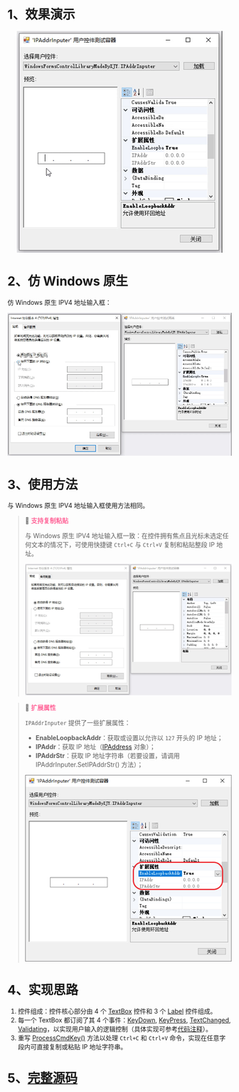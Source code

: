 # 1、效果演示

<div align="center"><img src="./images/1-Demonstration.gif" alt="效果演示"></div>

# 2、仿 Windows 原生

仿 Windows 原生 IPV4 地址输入框：<br><div align="center"><img src="./images/2-EmulatesWindowsNativeControl.gif" alt="仿 Windows 原生控件"></div>

# 3、使用方法

与 Windows 原生 IPV4 地址输入框使用方法相同。

> 📌 <font color="#FF6699">**支持复制粘贴**</font>
>
> 与 Windows 原生 IPV4 地址输入框一致：在控件拥有焦点且光标未选定任何文本的情况下，可使用快捷键 `Ctrl+C` 与 `Ctrl+V` 复制和粘贴整段 IP 地址。<br><div align="center"><img src="./images/3-CopyAndPaste.gif" alt="复制与粘贴"></div>

> 📌 <font color="#FF6699">**扩展属性**</font>
>
> `IPAddrInputer` 提供了一些扩展属性：
> * **EnableLoopbackAddr**：获取或设置以允许以 `127` 开头的 IP 地址；
> * **IPAddr**：获取 IP 地址（[IPAddress](https://learn.microsoft.com/zh-cn/dotnet/api/system.net.ipaddress?view=net-7.0) 对象）；
> * **IPAddrStr**：获取 IP 地址字符串（若要设置，请调用 IPAddrInputer.SetIPAddrStr() 方法）；
> <div align="center"><img src="./images/4-ExtensionProperties.png" alt="扩展属性"></div>

# 4、实现思路

1. 控件组成：控件核心部分由 4 个 [TextBox](https://learn.microsoft.com/zh-cn/dotnet/desktop/winforms/controls/textbox-control-windows-forms?view=netframeworkdesktop-4.8) 控件和 3 个 [Label](https://learn.microsoft.com/zh-cn/dotnet/desktop/winforms/controls/label-control-windows-forms?view=netframeworkdesktop-4.8) 控件组成。
2. 每一个 TextBox 都订阅了其 4 个事件：[KeyDown](https://learn.microsoft.com/zh-cn/dotnet/api/system.windows.forms.control.keydown?view=netframework-4.8), [KeyPress](https://learn.microsoft.com/zh-cn/dotnet/api/system.windows.forms.control.keypress?view=netframework-4.8), [TextChanged](https://learn.microsoft.com/zh-cn/dotnet/api/system.windows.forms.control.textchanged?view=netframework-4.8), [Validating](https://learn.microsoft.com/zh-cn/dotnet/api/system.windows.forms.control.validating?view=netframework-4.8)，以实现用户输入的逻辑控制（具体实现可参考[代码注释](https://github.com/YMGogre/WindowsFormsControlLibraryMadeByXJY/blob/master/IPAddrInputer/IPAddrInputer.cs)）。
3. 重写 [ProcessCmdKey()](https://learn.microsoft.com/zh-cn/dotnet/api/system.windows.forms.control.processcmdkey?view=netframework-4.8) 方法以处理 `Ctrl+C` 和 `Ctrl+V` 命令，实现在任意字段内可直接复制或粘贴 IP 地址字符串。

# 5、[完整源码](IPAddrInputer.cs)